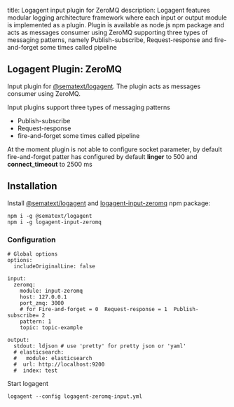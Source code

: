 title: Logagent input plugin for ZeroMQ
description: Logagent features modular logging architecture framework where each input or output module is implemented as a plugin. Plugin is available as node.js npm package and acts as messages consumer using ZeroMQ supporting three types of messaging patterns, namely Publish-subscribe, Request-response and fire-and-forget some times called pipeline

## Logagent Plugin: ZeroMQ

Input plugin for [@sematext/logagent](http://sematext.com/logagent/). The plugin acts as messages consumer using ZeroMQ.

Input plugins support three types of messaging patterns
 
 * Publish-subscribe
 * Request-response
 * fire-and-forget some times called pipeline


At the moment plugin is not able to configure socket parameter, by default fire-and-forget patter has configured by default **linger** to 500 and **connect_timeout** to 2500 ms

## Installation 

Install [@sematext/logagent](https://www.npmjs.com/package/@sematext/logagent) and [logagent-input-zeromq](https://www.npmjs.com/package/logagent-input-zeromq) npm package: 

```
npm i -g @sematext/logagent 
npm i -g logagent-input-zeromq
```
 
### Configuration

```
# Global options
options:
  includeOriginalLine: false

input:
  zeromq: 
    module: input-zeromq
    host: 127.0.0.1
    port_zmq: 3000
    # for Fire-and-forget = 0  Request-response = 1  Publish-subscribe= 2
    pattern: 1
    topic: topic-example

output:
  stdout: ldjson # use 'pretty' for pretty json or 'yaml' 
  # elasticsearch: 
  #   module: elasticsearch
  #  url: http://localhost:9200
  #  index: test

```

Start logagent

```
logagent --config logagent-zeromq-input.yml
```
